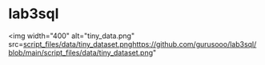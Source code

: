 # lab3sql
<img width="400" alt="tiny_data.png" src=[script_files/data/tiny_dataset.png](https://github.com/gurusooo/lab3sql/blob/main/script_files/data/tiny_dataset.png)https://github.com/gurusooo/lab3sql/blob/main/script_files/data/tiny_dataset.png"
